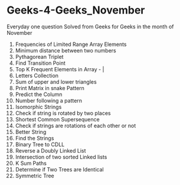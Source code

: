 # Geeks-4-Geeks_November
Everyday one question Solved from Geeks for Geeks in the month of November
1. Frequencies of Limited Range Array Elements
2. Minimum distance between two numbers
3. Pythagorean Triplet
4. Find Transition Point
5. Top K Frequent Elements in Array - |
6. Letters Collection
7. Sum of upper and lower triangles
8. Print Matrix in snake Pattern
9. Predict the Column
10. Number following a pattern
11. Isomorphic Strings
12. Check if string is rotated by two places
13. Shortest Common Supersequence
14. Check if strings are rotations of each other or not
15. Better String
16. Find the Strings
17. Binary Tree to CDLL
18. Reverse a Doubly Linked List
19. Intersection of two sorted Linked lists
20. K Sum Paths
21. Determine if Two Trees are Identical
22. Symmetric Tree
